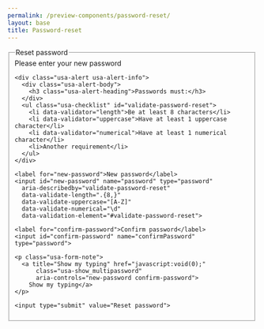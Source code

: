```yaml
---
permalink: /preview-components/password-reset/
layout: base
title: Password-reset
---
```


<form class="usa-form">
  <fieldset>
    <legend class="usa-drop_text">Reset password</legend>
    <span class="usa-serif">Please enter your new password</span>

    <div class="usa-alert usa-alert-info">
      <div class="usa-alert-body">
        <h3 class="usa-alert-heading">Passwords must:</h3>
      </div>
      <ul class="usa-checklist" id="validate-password-reset">
        <li data-validator="length">Be at least 8 characters</li>
        <li data-validator="uppercase">Have at least 1 uppercase character</li>
        <li data-validator="numerical">Have at least 1 numerical character</li>
        <li>Another requirement</li>
      </ul>
    </div>

    <label for="new-password">New password</label>
    <input id="new-password" name="password" type="password"
      aria-describedby="validate-password-reset"
      data-validate-length=".{8,}"
      data-validate-uppercase="[A-Z]"
      data-validate-numerical="\d"
      data-validation-element="#validate-password-reset">

    <label for="confirm-password">Confirm password</label>
    <input id="confirm-password" name="confirmPassword" type="password">

    <p class="usa-form-note">
      <a title="Show my typing" href="javascript:void(0);"
          class="usa-show_multipassword"
          aria-controls="new-password confirm-password">
        Show my typing</a>
    </p>

    <input type="submit" value="Reset password">
  </fieldset>
</form>

